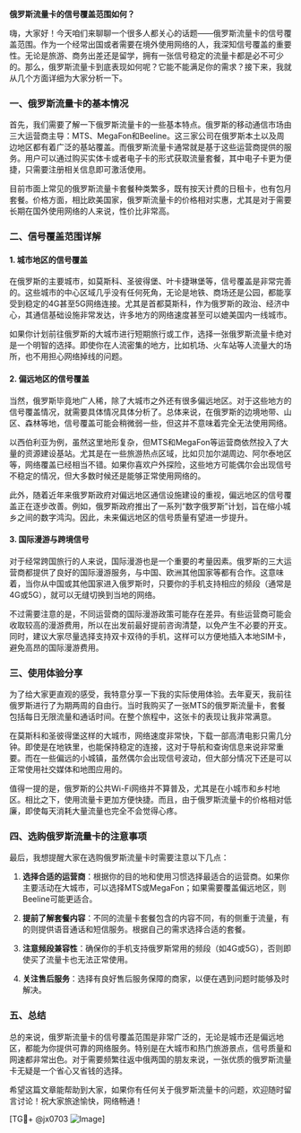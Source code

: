 **俄罗斯流量卡的信号覆盖范围如何？**

嗨，大家好！今天咱们来聊聊一个很多人都关心的话题——俄罗斯流量卡的信号覆盖范围。作为一个经常出国或者需要在境外使用网络的人，我深知信号覆盖的重要性。无论是旅游、商务出差还是留学，拥有一张信号稳定的流量卡都是必不可少的。那么，俄罗斯流量卡到底表现如何呢？它能不能满足你的需求？接下来，我就从几个方面详细为大家分析一下。

### 一、俄罗斯流量卡的基本情况

首先，我们需要了解一下俄罗斯流量卡的一些基本特点。俄罗斯的移动通信市场由三大运营商主导：MTS、MegaFon和Beeline。这三家公司在俄罗斯本土以及周边地区都有着广泛的基站覆盖。而俄罗斯流量卡通常就是基于这些运营商提供的服务。用户可以通过购买实体卡或者电子卡的形式获取流量套餐，其中电子卡更为便捷，只需要注册相关信息即可激活使用。

目前市面上常见的俄罗斯流量卡套餐种类繁多，既有按天计费的日租卡，也有包月套餐。价格方面，相比欧美国家，俄罗斯流量卡的价格相对实惠，尤其是对于需要长期在国外使用网络的人来说，性价比非常高。

### 二、信号覆盖范围详解

#### 1. 城市地区的信号覆盖

在俄罗斯的主要城市，如莫斯科、圣彼得堡、叶卡捷琳堡等，信号覆盖是非常完善的。这些城市的中心区域几乎没有任何死角，无论是地铁、商场还是公园，都能享受到稳定的4G甚至5G网络连接。尤其是首都莫斯科，作为俄罗斯的政治、经济中心，其通信基础设施非常发达，许多地方的网络速度甚至可以媲美国内一线城市。

如果你计划前往俄罗斯的大城市进行短期旅行或工作，选择一张俄罗斯流量卡绝对是一个明智的选择。即使你在人流密集的地方，比如机场、火车站等人流量大的场所，也不用担心网络掉线的问题。

#### 2. 偏远地区的信号覆盖

当然，俄罗斯毕竟地广人稀，除了大城市之外还有很多偏远地区。对于这些地方的信号覆盖情况，就需要具体情况具体分析了。总体来说，在俄罗斯的边境地带、山区、森林等地，信号覆盖可能会稍微弱一些，但这并不意味着完全无法使用网络。

以西伯利亚为例，虽然这里地形复杂，但MTS和MegaFon等运营商依然投入了大量的资源建设基站。尤其是在一些旅游热点区域，比如贝加尔湖周边、阿尔泰地区等，网络覆盖已经相当不错。如果你喜欢户外探险，这些地方可能偶尔会出现信号不稳定的情况，但大多数时候还是能够正常使用网络的。

此外，随着近年来俄罗斯政府对偏远地区通信设施建设的重视，偏远地区的信号覆盖正在逐步改善。例如，俄罗斯政府推出了一系列“数字俄罗斯”计划，旨在缩小城乡之间的数字鸿沟。因此，未来偏远地区的信号质量有望进一步提升。

#### 3. 国际漫游与跨境信号

对于经常跨国旅行的人来说，国际漫游也是一个重要的考量因素。俄罗斯的三大运营商都提供了良好的国际漫游服务，与中国、欧洲其他国家等都有合作。这意味着，当你从中国或其他国家进入俄罗斯时，只要你的手机支持相应的频段（通常是4G或5G），就可以无缝切换到当地的网络。

不过需要注意的是，不同运营商的国际漫游政策可能存在差异。有些运营商可能会收取较高的漫游费用，所以在出发前最好提前咨询清楚，以免产生不必要的开支。同时，建议大家尽量选择支持双卡双待的手机，这样可以方便地插入本地SIM卡，避免高昂的国际漫游费用。

### 三、使用体验分享

为了给大家更直观的感受，我特意分享一下我的实际使用体验。去年夏天，我前往俄罗斯进行了为期两周的自由行。当时我购买了一张MTS的俄罗斯流量卡，套餐包括每日无限流量和通话时间。在整个旅程中，这张卡的表现让我非常满意。

在莫斯科和圣彼得堡这样的大城市，网络速度非常快，下载一部高清电影只需几分钟。即使是在地铁里，也能保持稳定的连接，这对于导航和查询信息来说非常重要。而在一些偏远的小城镇，虽然偶尔会出现信号波动，但大部分情况下还是可以正常使用社交媒体和地图应用的。

值得一提的是，俄罗斯的公共Wi-Fi网络并不算普及，尤其是在小城市和乡村地区。相比之下，使用流量卡更加方便快捷。而且，由于俄罗斯流量卡的价格相对低廉，即使每天消耗大量流量也完全不会觉得心疼。

### 四、选购俄罗斯流量卡的注意事项

最后，我想提醒大家在选购俄罗斯流量卡时需要注意以下几点：

1. **选择合适的运营商**：根据你的目的地和使用习惯选择最适合的运营商。如果你主要活动在大城市，可以选择MTS或MegaFon；如果需要覆盖偏远地区，则Beeline可能更适合。
   
2. **提前了解套餐内容**：不同的流量卡套餐包含的内容不同，有的侧重于流量，有的则提供语音通话和短信服务。根据自己的需求选择合适的套餐。

3. **注意频段兼容性**：确保你的手机支持俄罗斯常用的频段（如4G或5G），否则即使买了流量卡也无法正常使用。

4. **关注售后服务**：选择有良好售后服务保障的商家，以便在遇到问题时能够及时解决。

### 五、总结

总的来说，俄罗斯流量卡的信号覆盖范围是非常广泛的，无论是城市还是偏远地区，都能为你提供可靠的网络服务。特别是在大城市和热门旅游景点，信号质量和网速都非常出色。对于需要频繁往返中俄两国的朋友来说，一张优质的俄罗斯流量卡无疑是一个省心又省钱的选择。

希望这篇文章能帮助到大家，如果你有任何关于俄罗斯流量卡的问题，欢迎随时留言讨论！祝大家旅途愉快，网络畅通！

[TG💪+ @jx0703 ![Image](https://github.com/user-attachments/assets/dbca1d08-cadb-493c-b0ec-ad6f7a83f270)]